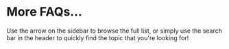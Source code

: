 # More FAQs...

Use the arrow on the sidebar to browse the full list, or simply use the search bar in the header to quickly find the topic that you're looking for!

